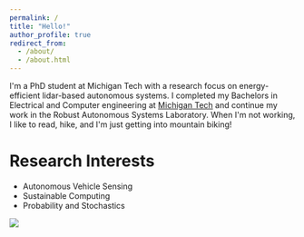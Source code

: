 ```yaml
---
permalink: /
title: "Hello!"
author_profile: true
redirect_from: 
  - /about/
  - /about.html
---
```


I'm a PhD student at Michigan Tech with a research focus on energy-efficient lidar-based autonomous systems. I completed my Bachelors in Electrical and Computer engineering at [Michigan Tech](https://www.mtu.edu) and continue my work in the Robust Autonomous Systems Laboratory. When I'm not working, I like to read, hike, and I'm just getting into mountain biking!

# Research Interests

- Autonomous Vehicle Sensing
- Sustainable Computing
- Probability and Stochastics


<img src="https://projecteuler.net/profile/lschex.png">